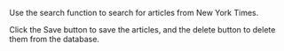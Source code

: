 Use the search function to search for articles from New York Times.

Click the Save button to save the articles, and the delete button to delete them from the database.
